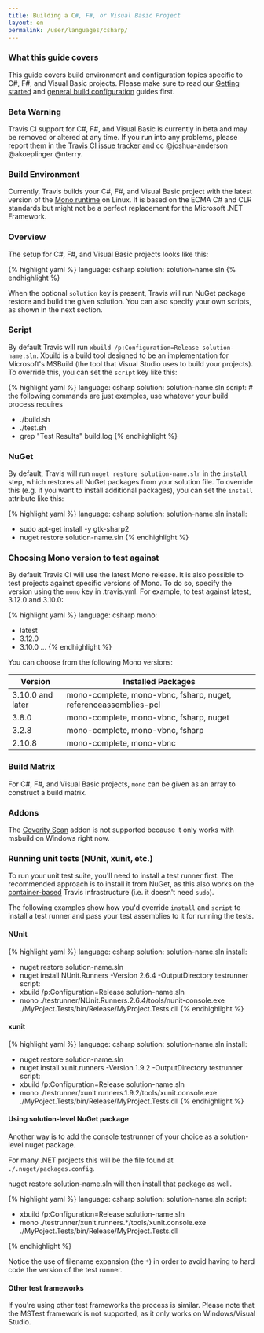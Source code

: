 ```yaml
---
title: Building a C#, F#, or Visual Basic Project
layout: en
permalink: /user/languages/csharp/
---
```


### What this guide covers

This guide covers build environment and configuration topics specific to C#, F#, and Visual Basic
projects. Please make sure to read our [Getting started](/user/getting-started/)
and [general build configuration](/user/build-configuration/) guides first.

### Beta Warning

Travis CI support for C#, F#, and Visual Basic is currently in beta and may be removed or altered at any time.
If you run into any problems, please report them in the [Travis CI issue tracker](https://github.com/travis-ci/travis-ci/issues/new)
and cc @joshua-anderson @akoeplinger @nterry.

### Build Environment

Currently, Travis builds your C#, F#, and Visual Basic project with the latest version of the [Mono runtime](http://www.mono-project.com/) on Linux.
It is based on the ECMA C# and CLR standards but might not be a perfect replacement for the Microsoft .NET Framework.

### Overview

The setup for C#, F#, and Visual Basic projects looks like this:

{% highlight yaml %}
language: csharp
solution: solution-name.sln
{% endhighlight %}

When the optional `solution` key is present, Travis will run NuGet package restore and build the given solution. You can also specify your own scripts, as shown in the next section.

### Script

By default Travis will run `xbuild /p:Configuration=Release solution-name.sln`. Xbuild is a build tool designed to be an implementation for Microsoft's MSBuild (the tool that Visual Studio uses to build your projects).
To override this, you can set the `script` key like this:

{% highlight yaml %}
language: csharp
solution: solution-name.sln
script:    # the following commands are just examples, use whatever your build process requires
  - ./build.sh
  - ./test.sh
  - grep "Test Results" build.log
{% endhighlight %}

### NuGet

By default, Travis will run `nuget restore solution-name.sln` in the `install` step, which restores all NuGet packages from your solution file.
To override this (e.g. if you want to install additional packages), you can set the `install` attribute like this:

{% highlight yaml %}
language: csharp
solution: solution-name.sln
install:
  - sudo apt-get install -y gtk-sharp2
  - nuget restore solution-name.sln
{% endhighlight %}

### Choosing Mono version to test against

By default Travis CI will use the latest Mono release. It is also possible to test projects against specific versions of Mono. To do so, specify the version using the `mono` key in .travis.yml. For example, to test against latest, 3.12.0 and 3.10.0:

{% highlight yaml %}
language: csharp
mono:
  - latest
  - 3.12.0
  - 3.10.0
...
{% endhighlight %}

You can choose from the following Mono versions:

| Version          | Installed Packages                                               |
|------------------|------------------------------------------------------------------|
| 3.10.0 and later | mono-complete, mono-vbnc, fsharp, nuget, referenceassemblies-pcl |
| 3.8.0            | mono-complete, mono-vbnc, fsharp, nuget                          |
| 3.2.8            | mono-complete, mono-vbnc, fsharp                                 |
| 2.10.8           | mono-complete, mono-vbnc                                         |

### Build Matrix

For C#, F#, and Visual Basic projects, `mono` can be given as an array to construct a build matrix.

### Addons

The [Coverity Scan](/user/coverity-scan/) addon is not supported because it only works with msbuild on Windows right now.

### Running unit tests (NUnit, xunit, etc.)

To run your unit test suite, you'll need to install a test runner first. The recommended approach is to install it from NuGet, as this also works on the [container-based](http://docs.travis-ci.com/user/workers/container-based-infrastructure/) Travis infrastructure (i.e. it doesn't need `sudo`).

The following examples show how you'd override `install` and `script` to install a test runner and pass your test assemblies to it for running the tests. 

#### NUnit

{% highlight yaml %}
language: csharp
solution: solution-name.sln
install:
  - nuget restore solution-name.sln
  - nuget install NUnit.Runners -Version 2.6.4 -OutputDirectory testrunner
script:
  - xbuild /p:Configuration=Release solution-name.sln
  - mono ./testrunner/NUnit.Runners.2.6.4/tools/nunit-console.exe ./MyPoject.Tests/bin/Release/MyProject.Tests.dll
{% endhighlight %}

#### xunit

{% highlight yaml %}
language: csharp
solution: solution-name.sln
install:
  - nuget restore solution-name.sln
  - nuget install xunit.runners -Version 1.9.2 -OutputDirectory testrunner
script:
  - xbuild /p:Configuration=Release solution-name.sln
  - mono ./testrunner/xunit.runners.1.9.2/tools/xunit.console.exe ./MyPoject.Tests/bin/Release/MyProject.Tests.dll
{% endhighlight %}

#### Using solution-level NuGet package

Another way is to add the console testrunner of your choice as a solution-level nuget package.

For many .NET projects this will be the file found at ` ./.nuget/packages.config `.

nuget restore solution-name.sln will then install that package as well.

{% highlight yaml %}
language: csharp
solution: solution-name.sln
script:
  - xbuild /p:Configuration=Release solution-name.sln
  - mono ./testrunner/xunit.runners.*/tools/xunit.console.exe ./MyPoject.Tests/bin/Release/MyProject.Tests.dll

{% endhighlight %}

Notice the use of filename expansion (the ```*```) in order to avoid having to hard code the version of the test runner.

#### Other test frameworks

If you're using other test frameworks the process is similar. Please note that the MSTest framework is not supported, as it only works on Windows/Visual Studio.
